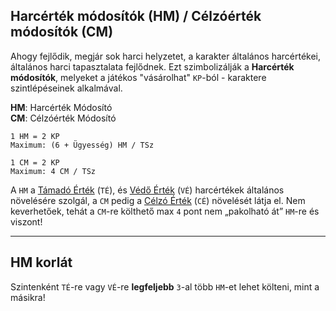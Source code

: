 ## Harcérték módosítók (HM) / Célzóérték módosítók (CM)

Ahogy fejlődik, megjár sok harci helyzetet, a karakter általános harcértékei, általános harci tapasztalata fejlődnek. Ezt szimbolizálják a **Harcérték módosítók**, melyeket a játékos "vásárolhat" `KP`-ból - karaktere szintlépéseinek alkalmával.

**HM**: Harcérték Módosító\
**CM**: Célzóérték Módosító

```
1 HM = 2 KP
Maximum: (6 + Ügyesség) HM / TSz

1 CM = 2 KP
Maximum: 4 CM / TSz
```

A `HM` a [Támadó Érték](060_03_ke_te_ve_ce.md#t%C3%A1mad%C3%B3-%C3%A9rt%C3%A9k) (`TÉ`), és  [Védő Érték](060_03_ke_te_ve_ce.md#v%C3%A9d%C5%91-%C3%A9rt%C3%A9k) (`VÉ`) harcértékek általános növelésére szolgál, a `CM` pedig a [Célzó Érték](060_03_ke_te_ve_ce.md#c%C3%A9lz%C3%B3-%C3%A9rt%C3%A9k) (`CÉ`) növelését látja el. Nem keverhetőek, tehát a `CM`-re költhető max `4` pont nem „pakolható át” `HM`-re és viszont!

---
## HM korlát

Szintenként `TÉ`-re vagy `VÉ`-re **legfeljebb** `3`-al több `HM`-et lehet költeni, mint a másikra!
